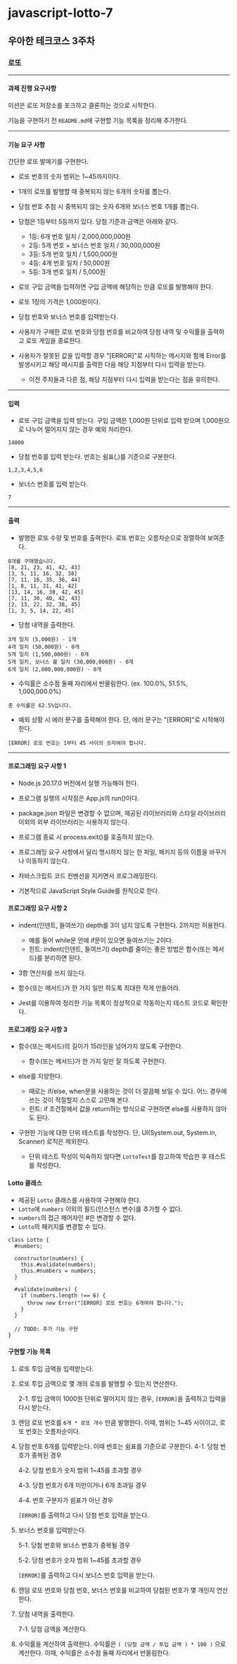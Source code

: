 # javascript-lotto-7
## 우아한 테크코스 3주차
### 로또

------

#### 과제 진행 요구사항

미션은 로또 저장소를 포크하고 클론하는 것으로 시작한다.

기능을 구현하기 전 `README.md`에 구현할 기능 목록을 정리해 추가한다.

------

#### 기능 요구 사항

간단한 로또 발매기를 구현한다.

* 로또 번호의 숫자 범위는 1~45까지이다.

* 1개의 로또를 발행할 때 중복되지 않는 6개의 숫자를 뽑는다.

* 당첨 번호 추첨 시 중복되지 않는 숫자 6개와 보너스 번호 1개를 뽑는다.

* 당첨은 1등부터 5등까지 있다. 당첨 기준과 금액은 아래와 같다.
    * 1등: 6개 번호 일치 / 2,000,000,000원
    * 2등: 5개 번호 + 보너스 번호 일치 / 30,000,000원
    * 3등: 5개 번호 일치 / 1,500,000원
    * 4등: 4개 번호 일치 / 50,000원
    * 5등: 3개 번호 일치 / 5,000원

* 로또 구입 금액을 입력하면 구입 금액에 해당하는 만큼 로또를 발행해야 한다.

* 로또 1장의 가격은 1,000원이다.

* 당첨 번호와 보너스 번호를 입력받는다.
* 사용자가 구매한 로또 번호와 당첨 번호를 비교하여 당첨 내역 및 수익률을 출력하고 로또 게임을 종료한다.
* 사용자가 잘못된 값을 입력할 경우 "[ERROR]"로 시작하는 메시지와 함께 Error를 발생시키고 해당 메시지를 출력한 다음 해당 지점부터 다시 입력을 받는다.
    * 이전 주차들과 다른 점, 해당 지점부터 다시 입력을 받는다는 점을 유의한다.

------
#### 입력

* 로또 구입 금액을 입력 받는다. 구입 금액은 1,000원 단위로 입력 받으며 1,000원으로 나누어 떨어지지 않는 경우 예외 처리한다.
```
14000
```

* 당첨 번호를 입력 받는다. 번호는 쉼표(,)를 기준으로 구분한다.
```
1,2,3,4,5,6
```

* 보너스 번호를 입력 받는다.
```
7
```

------
#### 출력

* 발행한 로또 수량 및 번호를 출력한다. 로또 번호는 오름차순으로 정렬하여 보여준다.
```
8개를 구매했습니다.
[8, 21, 23, 41, 42, 43] 
[3, 5, 11, 16, 32, 38] 
[7, 11, 16, 35, 36, 44] 
[1, 8, 11, 31, 41, 42] 
[13, 14, 16, 38, 42, 45] 
[7, 11, 30, 40, 42, 43] 
[2, 13, 22, 32, 38, 45] 
[1, 3, 5, 14, 22, 45]
```

* 당첨 내역을 출력한다.
```
3개 일치 (5,000원) - 1개
4개 일치 (50,000원) - 0개
5개 일치 (1,500,000원) - 0개
5개 일치, 보너스 볼 일치 (30,000,000원) - 0개
6개 일치 (2,000,000,000원) - 0개
```

* 수익률은 소수점 둘째 자리에서 반올림한다. (ex. 100.0%, 51.5%, 1,000,000.0%)
```
총 수익률은 62.5%입니다.
```

* 예외 상황 시 에러 문구를 출력해야 한다. 단, 에러 문구는 "[ERROR]"로 시작해야 한다.
```
[ERROR] 로또 번호는 1부터 45 사이의 숫자여야 합니다.
```
------

#### 프로그래밍 요구 사항 1
  
  * Node.js 20.17.0 버전에서 실행 가능해야 한다.

  * 프로그램 실행의 시작점은 App.js의 run()이다.

  * package.json 파일은 변경할 수 없으며, 제공된 라이브러리와 스타일 라이브러리 이외의 외부 라이브러리는 사용하지 않는다.

  * 프로그램 종료 시 process.exit()를 호출하지 않는다.

  * 프로그래밍 요구 사항에서 달리 명시하지 않는 한 파일, 패키지 등의 이름을 바꾸거나 이동하지 않는다.

  * 자바스크립트 코드 컨벤션을 지키면서 프로그래밍한다.

  * 기본적으로 JavaScript Style Guide를 원칙으로 한다.

#### 프로그래밍 요구 사항 2

* indent(인덴트, 들여쓰기) depth를 3이 넘지 않도록 구현한다. 2까지만 허용한다.
  * 예를 들어 while문 안에 if문이 있으면 들여쓰기는 2이다.
  * 힌트: indent(인덴트, 들여쓰기) depth를 줄이는 좋은 방법은 함수(또는 메서드)를 분리하면 된다.

* 3항 연산자를 쓰지 않는다.

* 함수(또는 메서드)가 한 가지 일만 하도록 최대한 작게 만들어라.
* Jest를 이용하여 정리한 기능 목록이 정상적으로 작동하는지 테스트 코드로 확인한다.

#### 프로그래밍 요구 사항 3

* 함수(또는 메서드)의 길이가 15라인을 넘어가지 않도록 구현한다.
    * 함수(또는 메서드)가 한 가지 일만 잘 하도록 구현한다.

* else를 지양한다.
    * 때로는 if/else, when문을 사용하는 것이 더 깔끔해 보일 수 있다. 어느 경우에 쓰는 것이 적절할지 스스로 고민해 본다.
    * 힌트: if 조건절에서 값을 return하는 방식으로 구현하면 else를 사용하지 않아도 된다.

* 구현한 기능에 대한 단위 테스트를 작성한다. 단, UI(System.out, System.in, Scanner) 로직은 제외한다.
    * 단위 테스트 작성이 익숙하지 않다면 `LottoTest`를 참고하여 학습한 후 테스트를 작성한다.

#### Lotto 클래스

* 제공된 `Lotto` 클래스를 사용하여 구현해야 한다.
* `Lotto`에 `numbers` 이외의 필드(인스턴스 변수)를 추가할 수 없다.
* `numbers`의 접근 제어자인 #은 변경할 수 없다.
* `Lotto`의 패키지를 변경할 수 있다.
```
class Lotto {
  #numbers;

  constructor(numbers) {
    this.#validate(numbers);
    this.#numbers = numbers;
  }

  #validate(numbers) {
    if (numbers.length !== 6) {
      throw new Error("[ERROR] 로또 번호는 6개여야 합니다.");
    }
  }

  // TODO: 추가 기능 구현
}
```
#### 구현할 기능 목록

1. 로또 투입 금액을 입력받는다.

2. 로또 투입 금액으로 몇 개의 로또를 발행할 수 있는지 연산한다.
    
    2-1. 투입 금액이 1000원 단위로 떨어지지 않는 경우, `[ERROR]`을 출력하고 입력을 다시 받는다.

3. 랜덤 로또 번호를 `6개 * 로또 개수` 만큼 발행한다. 이때, 범위는 1~45 사이이고, 로또 번호는 오름차순이다.

4. 당첨 번호 6개를 입력받는다. 이때 번호는 쉼표를 기준으로 구분한다.
    4-1. 당첨 번호가 중복된 경우
    
    4-2. 당첨 번호가 숫자 범위 1~45를 초과할 경우
    
    4-3. 당첨 번호가 6개 미만이거나 6개 초과일 경우
    
    4-4. 번호 구분자가 쉼표가 아닌 경우

    `[ERROR]`를 출력하고 다시 당첨 번호 입력을 받는다.

5. 보너스 번호를 입력받는다.

    5-1. 당첨 번호와 보너스 번호가 중복될 경우
    
    5-2. 당첨 번호가 숫자 범위 1~45를 초과할 경우

    `[ERROR]`를 출력하고 다시 보너스 번호 입력을 받는다.

6. 랜덤 로또 번호와 당첨 번호, 보너스 번호를 비교하여 당첨된 번호가 몇 개인지 연산한다.

7. 당첨 내역을 출력한다.

    7-1. 당첨 금액을 계산한다.

8. 수익률을 계산하여 출력한다. 수익률은 `( (당첨 금액 / 투입 금액 ) * 100 )` 으로 계산한다. 이때, 수익률은 소수점 둘째 자리에서 반올림한다. 
